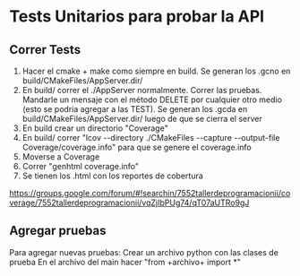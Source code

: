 # Tests Unitarios para probar la API

## Correr Tests
1) Hacer el cmake + make como siempre en build. Se generan los .gcno en build/CMakeFiles/AppServer.dir/
2) En build/ correr el ./AppServer normalmente. Correr las pruebas. Mandarle un mensaje con el método DELETE por cualquier otro medio (esto se podria agregar a las TEST). Se generan los .gcda en build/CMakeFiles/AppServer.dir/ luego de que se cierra el server
3) En build crear un directorio "Coverage"
4) En build/ correr "lcov --directory ./CMakeFiles --capture --output-file Coverage/coverage.info" para que se genere el coverage.info
5) Moverse a Coverage
5) Correr "genhtml coverage.info"
6) Se tienen los .html con los reportes de cobertura

https://groups.google.com/forum/#!searchin/7552tallerdeprogramacionii/coverage/7552tallerdeprogramacionii/vqZjIbPUg74/qT07aUTRo9gJ


## Agregar pruebas
Para agregar nuevas pruebas:
Crear un archivo python con las clases de prueba
En el archivo del main hacer "from +archivo+ import *"
